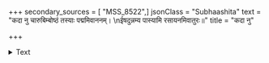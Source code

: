 +++
secondary_sources = [ "MSS_8522",]
jsonClass = "Subhaashita"
text = "कदा नु चारुबिम्बोष्ठं तस्याः पद्ममिवाननम्।  \nईषदुन्नम्य पास्यामि रसायनमिवातुरः॥"
title = "कदा नु"

+++

<details><summary>Text</summary>

कदा नु चारुबिम्बोष्ठं तस्याः पद्ममिवाननम्।  
ईषदुन्नम्य पास्यामि रसायनमिवातुरः॥
</details>
